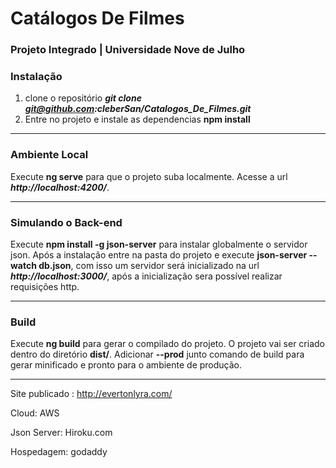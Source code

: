 # Catálogos De Filmes

### Projeto Integrado | Universidade Nove de Julho

### Instalação
1. clone o repositório ***git clone git@github.com:cleberSan/Catalogos_De_Filmes.git***
2. Entre no projeto e instale as dependencias **npm install**
---

### Ambiente Local
Execute **ng serve** para que o projeto suba localmente. Acesse a url ***http://localhost:4200/***.

---

### Simulando o Back-end
Execute **npm install -g json-server** para instalar globalmente o servidor json. Após a instalação entre na pasta do projeto e execute **json-server --watch db.json**, com isso um servidor será inicializado na url ***http://localhost:3000/***, após a inicialização sera possível realizar requisições http.

---

### Build
Execute **ng build** para gerar o compilado do projeto. O projeto vai ser criado dentro do diretório **dist/**. Adicionar **--prod** junto comando de build para gerar minificado e pronto para o ambiente de produção.

---

Site publicado : http://evertonlyra.com/

Cloud: AWS 

Json Server: Hiroku.com

Hospedagem: godaddy

